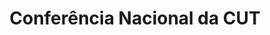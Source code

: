 ---
layout: post
type: post
title: Conferência Nacional da CUT
description: "Desenvolvimento do site Conferência Nacional da CUT utilizando WordPress."
tags: ['Front-end', 'WordPress']
type: single
live: "https://conferencianacional.cut.org.br/"
permalink: /portfolio/:title/
---